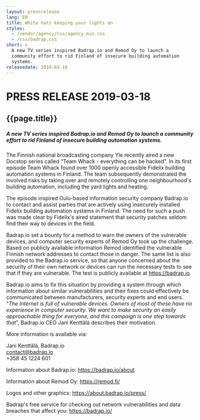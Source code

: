 ```yaml
---
layout: pressrelease
lang: EN
title: White hats keeping your lights on
styles:
  - /vendor/agency/css/agency.min.css
  - /css/badrap.css
short: >
  A new TV series inspired Badrap.io and Remod Oy to launch a
  community effort to rid Finland of insecure building automation
  systems.
releasedate: 2019-03-18
---
```


# PRESS RELEASE 2019-03-18

## {{page.title}}

##### A new TV series inspired Badrap.io and Remod Oy to launch a community effort to rid Finland of insecure building automation systems.

The Finnish national broadcasting company Yle recently aired a new Docstop series called “Team Whack - everything can be hacked”. In its first episode Team Whack found over 1000 openly accessible Fidelix building automation systems in Finland. The team subsequently demonstrated the involved risks by taking over and remotely controlling one neighbourhood's building automation, including the yard lights and heating.

The episode inspired Oulu-based information security company Badrap.io to contact and assist parties that are actively using insecurely installed Fidelix building automation systems in Finland. The need for such a push was made clear by Fidelix's aired statement that security patches seldom find their way to devices in the field.

Badrap.io set a bounty for a method to warn the owners of the vulnerable devices, and computer security experts of Remod Oy took up the challenge. Based on publicly available information Remod identified the vulnerable Finnish network addresses to contact those in danger. The same list is also provided to the Badrap.io service, so that anyone concerned about the security of their own network or devices can run the necessary tests to see that if they are vulnerable. The test is publicly available at <https://badrap.io>.

Badrap.io aims to fix this situation by providing a system through which information about similar vulnerabilities and their fixes could effectively be communicated between manufacturers, security experts and end users. “_The Internet is full of vulnerable devices. Owners of most of these have no experience in computer security. We want to make security an easily approachable thing for everyone, and this campaign is one step towards that_”, Badrap.io CEO Jani Kenttälä describes their motivation.

More information is available via:

Jani Kenttälä, Badrap.io<br>
[contact@badrap.io](mailto:contact@badrap.io)<br>
+358 45 1224 601<br>

Information about Badrap.io: <https://badrap.io/about>

Information about Remod Oy: <https://remod.fi/>

Logos and other graphics: <https://about.badrap.io/press/>

Badrap's free service for checking out network vulnerabilities and data breaches that affect you: <https://badrap.io/>
